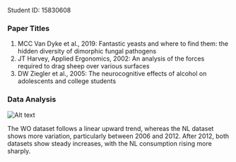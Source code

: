 Student ID: 15830608

### Paper Titles
1) MCC Van Dyke et al., 2019: Fantastic yeasts and where to find them: the hidden diversity of dimorphic fungal pathogens
2) JT Harvey, Applied Ergonomics, 2002: An analysis of the forces required to drag sheep over various surfaces
3) DW Ziegler et al., 2005: The neurocognitive effects of alcohol on adolescents and college students

### Data Analysis
![Alt text](https://github.com/sofiatete/CS_Assignment/blob/main/wo_beer.png)

The WO dataset follows a linear upward trend, whereas the NL dataset shows more variation, particularly between 2006 and 2012. After 2012, both datasets show steady increases, with the NL consumption rising more sharply.
